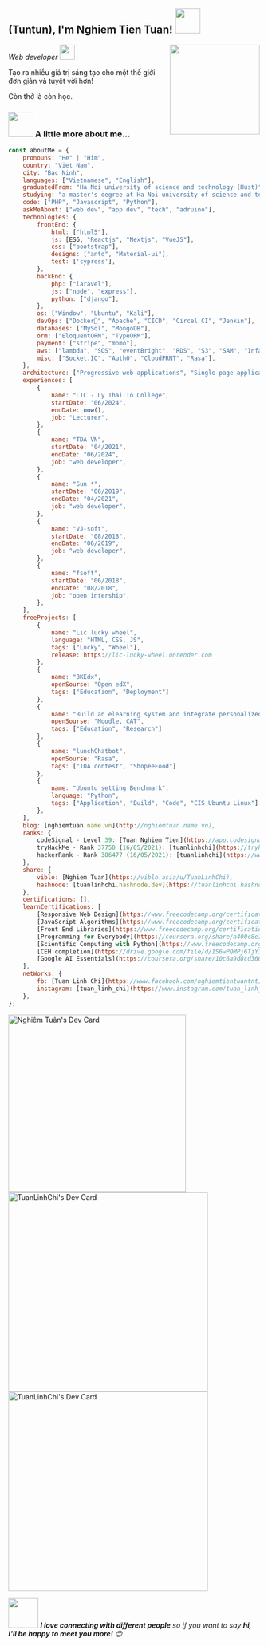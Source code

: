 <h2> (Tuntun), I'm Nghiem Tien Tuan! <img src="https://media.giphy.com/media/12oufCB0MyZ1Go/giphy.gif" width="50"></h2>
<img align='right' src="https://media.giphy.com/media/M9gbBd9nbDrOTu1Mqx/giphy.gif" height="180">
<p><em>Web developer <img src="https://media.giphy.com/media/WUlplcMpOCEmTGBtBW/giphy.gif" width="30"> 
</em></p>
<p>Tạo ra nhiều giá trị sáng tạo cho một thế giới đơn giản và tuyệt vời hơn!</p>
<p>Còn thở là còn học.</p>

### <img src="https://media.giphy.com/media/VgCDAzcKvsR6OM0uWg/giphy.gif" width="50"> A little more about me...  

```javascript
const aboutMe = {
    pronouns: "He" | "Him",
    country: "Viet Nam",
    city: "Bac Ninh",
    languages: ["Vietnamese", "English"],
    graduatedFrom: "Ha Noi university of science and technology (Hust)",
    studying: "a master's degree at Ha Noi university of science and technology (Hust)",
    code: ["PHP", "Javascript", "Python"],
    askMeAbout: ["web dev", "app dev", "tech", "adruino"],
    technologies: {
        frontEnd: {
            html: ["html5"],
            js: [ES6, "Reactjs", "Nextjs", "VueJS"],
            css: ["bootstrap"],
            designs: ["antd", "Material-ui"],
            test: ['cypress'],
        },
        backEnd: {
            php: ["laravel"],
            js: ["node", "express"],
            python: ["django"],
        },
        os: ["Window", "Ubuntu", "Kali"],
        devOps: ["Docker🐳", "Apache", "CICD", "Circel CI", "Jenkin"],
        databases: ["MySql", "MongoDB"],
        orm: ["EloquentORM", "TypeORM"],
        payment: ["stripe", "momo"],
        aws: ["lambda", "SQS", "eventBright", "RDS", "S3", "SAM", "Infa as code"],
        misc: ["Socket.IO", "Auth0", "CloudPRNT", "Rasa"],
    },
    architecture: ["Progressive web applications", "Single page applications"],
    experiences: [
        {
            name: "LIC - Ly Thai To College",
            startDate: "06/2024",
            endDate: now(),
            job: "Lecturer",
        },
        {
            name: "TDA VN",
            startDate: "04/2021",
            endDate: "06/2024",
            job: "web developer",
        },
        {
            name: "Sun *",
            startDate: "06/2019",
            endDate: "04/2021",
            job: "web developer",
        },
        {
            name: "VJ-soft",
            startDate: "08/2018",
            endDate: "06/2019",
            job: "web developer",
        },
        {
            name: "fsoft",
            startDate: "06/2018",
            endDate: "08/2018",
            job: "open intership",
        },
    ],
    freeProjects: [
        {
            name: "Lic lucky wheel",
            language: "HTML, CSS, JS",
            tags: ["Lucky", "Wheel"],
            release: https://lic-lucky-wheel.onrender.com
        },
        {
            name: "BKEdx",
            openSourse: "Open edX",
            tags: ["Education", "Deployment"]
        },
        {
            name: "Build an elearning system and integrate personalized learning",
            openSourse: "Moodle, CAT",
            tags: ["Education", "Research"]
        },
        {
            name: "lunchChatbot",
            openSourse: "Rasa",
            tags: ["TDA contest", "ShopeeFood"]
        },
        {
            name: "Ubuntu setting Benchmark",
            language: "Python",
            tags: ["Application", "Build", "Code", "CIS Ubuntu Linux"]
        },
    ],
    blog: [nghiemtuan.name.vn](http://nghiemtuan.name.vn),
    ranks: {
        codeSignal - Level 39: [Tuan Nghiem Tien](https://app.codesignal.com/profile/tnt_s),
        tryHackMe - Rank 37750 (16/05/2021): [tuanlinhchi](https://tryhackme.com/p/tuanlinhchi),
        hackerRank - Rank 386477 (16/05/2021): [tuanlinhchi](https://www.hackerrank.com/tuanlinhchi),
    },
    share: {
        viblo: [Nghiem Tuan](https://viblo.asia/u/TuanLinhChi),
        hashnode: [tuanlinhchi.hashnode.dev](https://tuanlinhchi.hashnode.dev),
    },
    certifications: [],
    learnCertifications: [
        [Responsive Web Design](https://www.freecodecamp.org/certification/tuanlinhchi/responsive-web-design),
        [JavaScript Algorithms](https://www.freecodecamp.org/certification/tuanlinhchi/javascript-algorithms-and-data-structures),
        [Front End Libraries](https://www.freecodecamp.org/certification/tuanlinhchi/front-end-libraries),
        [Programming for Everybody](https://coursera.org/share/a400c8e75ebce7354480ad0c3e80cea3),
        [Scientific Computing with Python](https://www.freecodecamp.org/certification/tuanlinhchi/scientific-computing-with-python-v7),
        [CEH completion](https://drive.google.com/file/d/1S6wPQMPj6TjY3MC4lJz9wgpBPOTTnqOe/view?usp=sharing),
        [Google AI Essentials](https://coursera.org/share/10c6a9d8cd3664c98e8101ec6db1bd23)
    ],
    netWorks: {
        fb: [Tuan Linh Chi](https://www.facebook.com/nghiemtientuantnt),
        instagram: [tuan_linh_chi](https://www.instagram.com/tuan_linh_chi),
    },
};
```
<a href="https://app.daily.dev/tuntun"><img src="https://api.daily.dev/devcards/v2/ysX98GVImeCoutjgTTwqG.png?r=95l&type=default" width="356" alt="Nghiêm Tuân's Dev Card"/></a>
<a href="https://app.daily.dev/tuntun"><img src="https://api.daily.dev/devcards/23810f94050a479ca79a16440964485f.png?r=t0u" width="400" alt="TuanLinhChi's Dev Card"/></a>
<a href="https://app.daily.dev/TuanLinhChi"><img src="https://api.daily.dev/devcards/a1091e92fec245a5be8f0a5d68647038.png?r=wry" width="400" alt="TuanLinhChi's Dev Card"/></a>

<img src="https://media.giphy.com/media/LnQjpWaON8nhr21vNW/giphy.gif" width="60"> <em><b>I love connecting with different people</b> so if you want to say <b>hi, I'll be happy to meet you more!</b> 😊</em>
